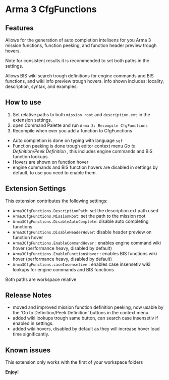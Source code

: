 # Arma 3 CfgFunctions

## Features

Allows for the generation of auto completion intelisens for you Arma 3 mission functions, function peeking, and function header preview trough hovers.

Note for consistent results it is recommended to set both paths in the settings.

Allows BIS wiki search trough definitions for engine commands and BIS functions, and wiki info preview trough hovers. info shown includes: locality, description, syntax, and examples.

## How to use

1. Set relative paths to both `mission root` and `description.ext` in the extension settings.
2. open Command Palette and run `Arma 3: Recompile CfgFunctions`
3. Recompile when ever you add a function to CfgFunctions

* Auto completion is done on typing with language `sqf`
* Function peeking is done trough editor context menu *Go to Definition/Peek Definition* , this includes engine commands and BIS function lookups
* Hovers are shown on function hover
* engine commands and BIS function hovers are disabled in settings by default, to use you need to enable them.

## Extension Settings

This extension contributes the following settings:

* `Arma3CfgFunctions.DescriptionPath`: set the description.ext path used
* `Arma3CfgFunctions.MissionRoot`: set the path to the mission root
* `Arma3CfgFunctions.DisableAutoComplete`: disable auto completing functions
* `Arma3CfgFunctions.DisableHeaderHover`: disable header preview on function hover
* `Arma3CfgFunctions.EnableCommandHover` : enables engine command wiki hover (performance heavy, disabled by default)
* `Arma3CfgFunctions.EnableFunctionsHover` : enables BIS functions wiki hover (performance heavy, disabled by default)
* `Arma3CfgFunctions.caseInsensetive` : enables case insensetiv wiki lookups for engine commands and BIS functions

Both paths are workspace relative

## Release Notes

* moved and improved mission function definition peeking, now usable by the 'Go to Definition/Peek Definition' buttons in the context menu.
* added wiki lookups trough same button, can search case insensetiv if enabled in settings.
* added wiki hovers, disabled by default as they will increase hover load time significantly.

## Known issues

This extension only works with the first of your workspace folders

**Enjoy!**

